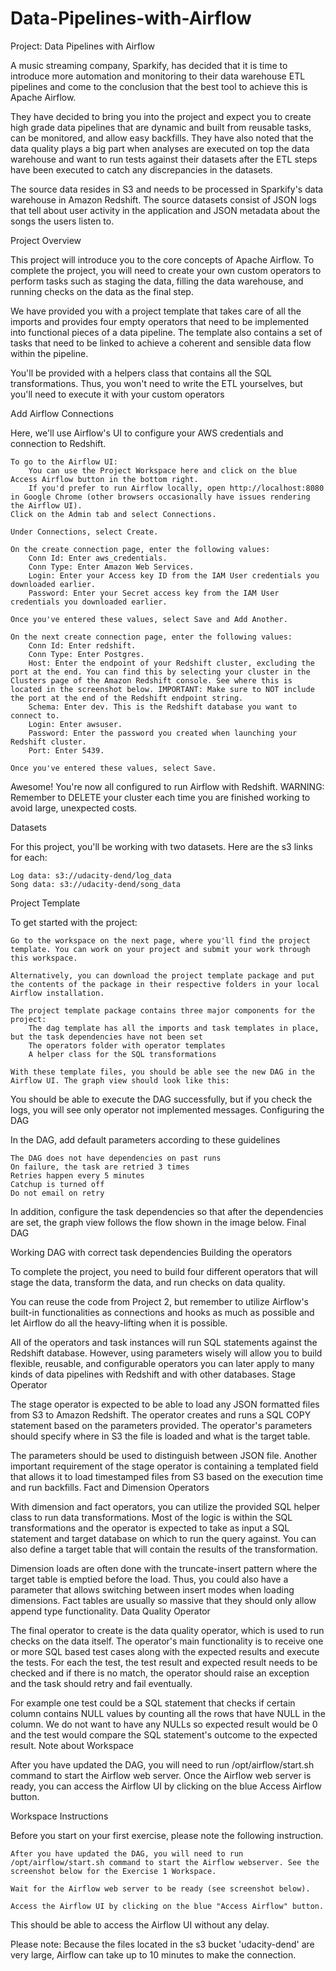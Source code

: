 # Data-Pipelines-with-Airflow

Project: Data Pipelines with Airflow

A music streaming company, Sparkify, has decided that it is time to introduce more automation and monitoring to their data warehouse ETL pipelines and come to the conclusion that the best tool to achieve this is Apache Airflow.

They have decided to bring you into the project and expect you to create high grade data pipelines that are dynamic and built from reusable tasks, can be monitored, and allow easy backfills. They have also noted that the data quality plays a big part when analyses are executed on top the data warehouse and want to run tests against their datasets after the ETL steps have been executed to catch any discrepancies in the datasets.

The source data resides in S3 and needs to be processed in Sparkify's data warehouse in Amazon Redshift. The source datasets consist of JSON logs that tell about user activity in the application and JSON metadata about the songs the users listen to.


Project Overview

This project will introduce you to the core concepts of Apache Airflow. To complete the project, you will need to create your own custom operators to perform tasks such as staging the data, filling the data warehouse, and running checks on the data as the final step.

We have provided you with a project template that takes care of all the imports and provides four empty operators that need to be implemented into functional pieces of a data pipeline. The template also contains a set of tasks that need to be linked to achieve a coherent and sensible data flow within the pipeline.

You'll be provided with a helpers class that contains all the SQL transformations. Thus, you won't need to write the ETL yourselves, but you'll need to execute it with your custom operators

Add Airflow Connections

Here, we'll use Airflow's UI to configure your AWS credentials and connection to Redshift.

    To go to the Airflow UI:
        You can use the Project Workspace here and click on the blue Access Airflow button in the bottom right.
        If you'd prefer to run Airflow locally, open http://localhost:8080 in Google Chrome (other browsers occasionally have issues rendering the Airflow UI).
    Click on the Admin tab and select Connections.

    Under Connections, select Create.

    On the create connection page, enter the following values:
        Conn Id: Enter aws_credentials.
        Conn Type: Enter Amazon Web Services.
        Login: Enter your Access key ID from the IAM User credentials you downloaded earlier.
        Password: Enter your Secret access key from the IAM User credentials you downloaded earlier.

    Once you've entered these values, select Save and Add Another.

    On the next create connection page, enter the following values:
        Conn Id: Enter redshift.
        Conn Type: Enter Postgres.
        Host: Enter the endpoint of your Redshift cluster, excluding the port at the end. You can find this by selecting your cluster in the Clusters page of the Amazon Redshift console. See where this is located in the screenshot below. IMPORTANT: Make sure to NOT include the port at the end of the Redshift endpoint string.
        Schema: Enter dev. This is the Redshift database you want to connect to.
        Login: Enter awsuser.
        Password: Enter the password you created when launching your Redshift cluster.
        Port: Enter 5439.

    Once you've entered these values, select Save.

Awesome! You're now all configured to run Airflow with Redshift.
WARNING: Remember to DELETE your cluster each time you are finished working to avoid large, unexpected costs.


Datasets

For this project, you'll be working with two datasets. Here are the s3 links for each:

    Log data: s3://udacity-dend/log_data
    Song data: s3://udacity-dend/song_data

Project Template

To get started with the project:

    Go to the workspace on the next page, where you'll find the project template. You can work on your project and submit your work through this workspace.

    Alternatively, you can download the project template package and put the contents of the package in their respective folders in your local Airflow installation.

    The project template package contains three major components for the project:
        The dag template has all the imports and task templates in place, but the task dependencies have not been set
        The operators folder with operator templates
        A helper class for the SQL transformations

    With these template files, you should be able see the new DAG in the Airflow UI. The graph view should look like this:

You should be able to execute the DAG successfully, but if you check the logs, you will see only operator not implemented messages.
Configuring the DAG

In the DAG, add default parameters according to these guidelines

    The DAG does not have dependencies on past runs
    On failure, the task are retried 3 times
    Retries happen every 5 minutes
    Catchup is turned off
    Do not email on retry

In addition, configure the task dependencies so that after the dependencies are set, the graph view follows the flow shown in the image below.
Final DAG

Working DAG with correct task dependencies
Building the operators

To complete the project, you need to build four different operators that will stage the data, transform the data, and run checks on data quality.

You can reuse the code from Project 2, but remember to utilize Airflow's built-in functionalities as connections and hooks as much as possible and let Airflow do all the heavy-lifting when it is possible.

All of the operators and task instances will run SQL statements against the Redshift database. However, using parameters wisely will allow you to build flexible, reusable, and configurable operators you can later apply to many kinds of data pipelines with Redshift and with other databases.
Stage Operator

The stage operator is expected to be able to load any JSON formatted files from S3 to Amazon Redshift. The operator creates and runs a SQL COPY statement based on the parameters provided. The operator's parameters should specify where in S3 the file is loaded and what is the target table.

The parameters should be used to distinguish between JSON file. Another important requirement of the stage operator is containing a templated field that allows it to load timestamped files from S3 based on the execution time and run backfills.
Fact and Dimension Operators

With dimension and fact operators, you can utilize the provided SQL helper class to run data transformations. Most of the logic is within the SQL transformations and the operator is expected to take as input a SQL statement and target database on which to run the query against. You can also define a target table that will contain the results of the transformation.

Dimension loads are often done with the truncate-insert pattern where the target table is emptied before the load. Thus, you could also have a parameter that allows switching between insert modes when loading dimensions. Fact tables are usually so massive that they should only allow append type functionality.
Data Quality Operator

The final operator to create is the data quality operator, which is used to run checks on the data itself. The operator's main functionality is to receive one or more SQL based test cases along with the expected results and execute the tests. For each the test, the test result and expected result needs to be checked and if there is no match, the operator should raise an exception and the task should retry and fail eventually.

For example one test could be a SQL statement that checks if certain column contains NULL values by counting all the rows that have NULL in the column. We do not want to have any NULLs so expected result would be 0 and the test would compare the SQL statement's outcome to the expected result.
Note about Workspace

After you have updated the DAG, you will need to run /opt/airflow/start.sh command to start the Airflow web server. Once the Airflow web server is ready, you can access the Airflow UI by clicking on the blue Access Airflow button.


Workspace Instructions

Before you start on your first exercise, please note the following instruction.

    After you have updated the DAG, you will need to run /opt/airflow/start.sh command to start the Airflow webserver. See the screenshot below for the Exercise 1 Workspace.

    Wait for the Airflow web server to be ready (see screenshot below).

    Access the Airflow UI by clicking on the blue "Access Airflow" button.

This should be able to access the Airflow UI without any delay.

Please note: Because the files located in the s3 bucket 'udacity-dend' are very large, Airflow can take up to 10 minutes to make the connection.

